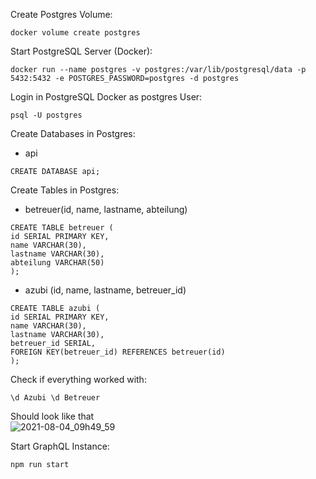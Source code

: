 Create Postgres Volume:
```
docker volume create postgres
```

Start PostgreSQL Server (Docker):
```
docker run --name postgres -v postgres:/var/lib/postgresql/data -p 5432:5432 -e POSTGRES_PASSWORD=postgres -d postgres
```

Login in PostgreSQL Docker as postgres User:
```
psql -U postgres
```

Create Databases in Postgres:
- api
```
CREATE DATABASE api;
```

Create Tables in Postgres:
- betreuer(id, name, lastname, abteilung)
```
CREATE TABLE betreuer (
id SERIAL PRIMARY KEY,
name VARCHAR(30),
lastname VARCHAR(30),
abteilung VARCHAR(50)
);
```

- azubi (id, name, lastname, betreuer_id)
```
CREATE TABLE azubi (
id SERIAL PRIMARY KEY,
name VARCHAR(30),
lastname VARCHAR(30),
betreuer_id SERIAL,
FOREIGN KEY(betreuer_id) REFERENCES betreuer(id)
);
```

Check if everything worked with:
```
\d Azubi \d Betreuer
```
Should look like that\
![2021-08-04_09h49_59](https://user-images.githubusercontent.com/44290829/128142825-346edabd-7427-4fef-b7ed-0d0b6385e39f.png)


Start GraphQL Instance:
```
npm run start
```
